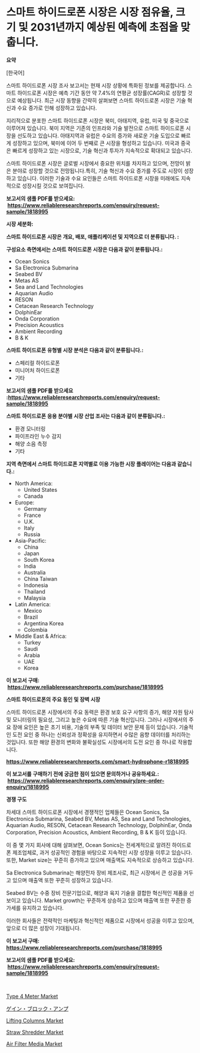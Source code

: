 <p><h1>스마트 하이드로폰 시장은 시장 점유율, 크기 및 2031년까지 예상된 예측에 초점을 맞춥니다.</h1></p><p><strong>요약</strong></p>
<p><p>[한국어]</p><p>스마트 하이드로폰 시장 조사 보고서는 현재 시장 상황에 특화된 정보를 제공합니다. 스마트 하이드로폰 시장은 예측 기간 동안 약 7.4%의 연평균 성장률(CAGR)로 성장할 것으로 예상됩니다. 최근 시장 동향을 간략히 살펴보면 스마트 하이드로폰 시장은 기술 혁신과 수요 증가로 인해 성장하고 있습니다.</p><p>지리적으로 분포한 스마트 하이드로폰 시장은 북미, 아태지역, 유럽, 미국 및 중국으로 이루어져 있습니다. 북미 지역은 기존의 인프라와 기술 발전으로 스마트 하이드로폰 시장을 선도하고 있습니다. 아태지역과 유럽은 수요의 증가와 새로운 기술 도입으로 빠르게 성장하고 있으며, 북미에 이어 두 번째로 큰 시장을 형성하고 있습니다. 미국과 중국은 빠르게 성장하고 있는 시장으로, 기술 혁신과 투자가 지속적으로 확대되고 있습니다.</p><p>스마트 하이드로폰 시장은 글로벌 시장에서 중요한 위치를 차지하고 있으며, 전망이 밝은 분야로 성장할 것으로 전망됩니다.특히, 기술 혁신과 수요 증가를 주도로 시장이 성장하고 있습니다. 이러한 기술과 수요 요인들은 스마트 하이드로폰 시장을 미래에도 지속적으로 성장시킬 것으로 보여집니다.</p></p>
<p><strong>보고서의 샘플 PDF를 받으세요: &nbsp;<a href="https://www.reliableresearchreports.com/enquiry/request-sample/1818995">https://www.reliableresearchreports.com/enquiry/request-sample/1818995</a></strong></p>
<p><strong>시장 세분화:</strong></p>
<p><strong> 스마트 하이드로폰 시장은 개요, 배포, 애플리케이션 및 지역으로 더 분류됩니다. :</strong></p>
<p><strong>구성요소 측면에서는 스마트 하이드로폰 시장은 다음과 같이 분류됩니다.:</strong></p>
<p><ul><li>Ocean Sonics</li><li>Sa Electronica Submarina</li><li>Seabed BV</li><li>Metas AS</li><li>Sea and Land Technologies</li><li>Aquarian Audio</li><li>RESON</li><li>Cetacean Research Technology</li><li>DolphinEar</li><li>Onda Corporation</li><li>Precision Acoustics</li><li>Ambient Recording</li><li>B & K</li></ul></p>
<p><strong> 스마트 하이드로폰 유형별 시장 분석은 다음과 같이 분류됩니다.:</strong></p>
<p><ul><li>스페리컬 하이드로폰</li><li>미니어처 하이드로폰</li><li>기타</li></ul></p>
<p><strong>보고서의 샘플 PDF를 받으세요 :<a href="https://www.reliableresearchreports.com/enquiry/request-sample/1818995">https://www.reliableresearchreports.com/enquiry/request-sample/1818995</a></strong></p>
<p><strong> 스마트 하이드로폰 응용 분야별 시장 산업 조사는 다음과 같이 분류됩니다.:</strong></p>
<p><ul><li>환경 모니터링</li><li>파이프라인 누수 감지</li><li>해양 소음 측정</li><li>기타</li></ul></p>
<p><strong>지역 측면에서 스마트 하이드로폰 지역별로 이용 가능한 시장 플레이어는 다음과 같습니다.:</strong></p>
<p><ul>
    <li>
        North America:
        <ul>
            <li>United States</li>
            <li>Canada</li>
        </ul>
    </li>
    <li>
        Europe:
        <ul>
            <li>Germany</li>
            <li>France</li>
            <li>U.K.</li>
            <li>Italy</li>
            <li>Russia</li>
        </ul>
    </li>
    <li>
        Asia-Pacific:
        <ul>
            <li>China</li>
            <li>Japan</li>
            <li>South Korea</li>
            <li>India</li>
            <li>Australia</li>
            <li>China Taiwan</li>
            <li>Indonesia</li>
            <li>Thailand</li>
            <li>Malaysia</li>
        </ul>
    </li>
    <li>
        Latin America:
        <ul>
            <li>Mexico</li>
            <li>Brazil</li>
            <li>Argentina Korea</li>
            <li>Colombia</li>
        </ul>
    </li>
    <li>
        Middle East & Africa:
        <ul>
            <li>Turkey</li>
            <li>Saudi</li>
            <li>Arabia</li>
            <li>UAE</li>
            <li>Korea</li>
        </ul>
    </li>
    </ul></p>
<p><strong>이 보고서 구매: &nbsp;<a href="https://www.reliableresearchreports.com/purchase/1818995">https://www.reliableresearchreports.com/purchase/1818995</a></strong></p>
<p><strong>스마트 하이드로폰의 주요 동인 및 장벽 시장</strong></p>
<p><p>스마트 하이드로폰 시장에서의 주요 동력은 환경 보호 요구 사항의 증가, 해양 자원 탐사 및 모니터링의 필요성, 그리고 높은 수요에 따른 기술 혁신입니다. 그러나 시장에서의 주요 장애 요인은 높은 초기 비용, 기술의 부족 및 데이터 보안 문제 등이 있습니다. 기술적인 도전 요인 중 하나는 신뢰성과 정확성을 유지하면서 수많은 음향 데이터를 처리하는 것입니다. 또한 해양 환경의 변화와 불확실성도 시장에서의 도전 요인 중 하나로 작용합니다.</p></p>
<p><strong><a href="https://www.reliableresearchreports.com/smart-hydrophone-r1818995">https://www.reliableresearchreports.com/smart-hydrophone-r1818995</a></strong></p>
<p><strong>이 보고서를 구매하기 전에 궁금한 점이 있으면 문의하거나 공유하세요.: &nbsp;<a href="https://www.reliableresearchreports.com/enquiry/pre-order-enquiry/1818995">https://www.reliableresearchreports.com/enquiry/pre-order-enquiry/1818995</a></strong></p>
<p><strong>경쟁 구도</strong></p>
<p><p>차세대 스마트 하이드로폰 시장에서 경쟁적인 업체들은 Ocean Sonics, Sa Electronica Submarina, Seabed BV, Metas AS, Sea and Land Technologies, Aquarian Audio, RESON, Cetacean Research Technology, DolphinEar, Onda Corporation, Precision Acoustics, Ambient Recording, B & K 등이 있습니다. </p><p>이 중 몇 가지 회사에 대해 살펴보면, Ocean Sonics는 전세계적으로 알려진 하이드로폰 제조업체로, 과거 성공적인 경험을 바탕으로 지속적인 시장 성장을 이루고 있습니다. 또한, Market size는 꾸준히 증가하고 있으며 매출액도 지속적으로 상승하고 있습니다. </p><p>Sa Electronica Submarina는 해양전자 장비 제조사로, 최근 시장에서 큰 성공을 거두고 있으며 매출액 또한 꾸준히 성장하고 있습니다. </p><p>Seabed BV는 수중 장비 전문기업으로, 해양과 육지 기술을 결합한 혁신적인 제품을 선보이고 있습니다. Market growth는 꾸준하게 상승하고 있으며 매출액 또한 꾸준한 증가세를 유지하고 있습니다. </p><p>이러한 회사들은 전략적인 마케팅과 혁신적인 제품으로 시장에서 성공을 이루고 있으며, 앞으로 더 많은 성장이 기대됩니다.</p></p>
<p><strong>이 보고서 구매: &nbsp; <a href="https://www.reliableresearchreports.com/purchase/1818995">https://www.reliableresearchreports.com/purchase/1818995</a></strong></p>
<p><strong>보고서의 샘플 PDF를 받으세요: &nbsp;<a href="https://www.reliableresearchreports.com/enquiry/request-sample/1818995">https://www.reliableresearchreports.com/enquiry/request-sample/1818995</a></strong><strong></strong></p>
<p>&nbsp;</p>
<p><p><a href="https://github.com/biheemgalvinlouises6hokrh3h/Market-Research-Report-List-2/blob/main/type-4-meter-market.md">Type 4 Meter Market</a></p><p><a href="https://github.com/ihabdkwlxs948/Market-Research-Report-List-1/blob/main/125523741136.md">ゲイン・ブロック・アンプ</a></p><p><a href="https://www.linkedin.com/pulse/analyzing-lifting-columns-market-global-industry-perspective-f4cqe?trackingId=CpWz7NnzcHuHzViQpphGRw%3D%3D">Lifting Columns Market</a></p><p><a href="https://github.com/guneycigdem35/Market-Research-Report-List-3/blob/main/straw-shredder-market.md">Straw Shredder Market</a></p><p><a href="https://www.linkedin.com/pulse/air-filter-media-market-research-report-forecasted-period-from-jtcle?trackingId=FQLBX2Kiet7Hi7XCjyXcNg%3D%3D">Air Filter Media Market</a></p></p>